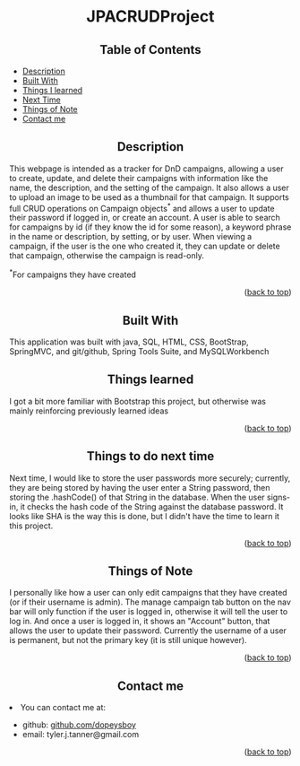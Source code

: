 <a name="readme-top"></a>
<h1 align="center">JPACRUDProject</h1>
<h2 align="center">Table of Contents</h2>
<ul>
    <li><a href="#readme-description">Description</a></li>
    <li><a href="#readme-built">Built With</a></li>
    <li><a href="#readme-learned">Things I learned</a></li>
    <li><a href="#readme-future">Next Time</a></li>
    <li><a href="#readme-note">Things of Note</a></li>
    <li><a href="#readme-contact">Contact me</a></li>
</ul>
<a name="readme-description"></a>
<h2 align="center">Description</h2>
<p>This webpage is intended as a tracker for DnD campaigns, allowing a user to create, update, and delete their campaigns with information like the name, the description, and the setting of the campaign. It also allows a user to upload an image to be used as a thumbnail for that campaign. It supports full CRUD operations on Campaign objects<sup>*</sup> and allows a user to update their password if logged in, or create an account. A user is able to search for campaigns by id (if they know the id for some reason), a keyword phrase in the name or description, by setting, or by user. When viewing a campaign, if the user is the one who created it, they can update or delete that campaign, otherwise the campaign is read-only.</p>
<p><sup>*</sup>For campaigns they have created</p>
<p align="right">(<a href="#readme-top">back to top</a>)</p>
<a name="readme-built"></a>
<h2 align="center">Built With</h2>
<p>This application was built with java, SQL, HTML, CSS, BootStrap, SpringMVC, and git/github, Spring Tools Suite, and MySQLWorkbench</p>
<a name="readme-learned"></a>
<h2 align="center">Things learned</h2>
<p>I got a bit more familiar with Bootstrap this project, but otherwise was mainly reinforcing previously learned ideas</p>
<p align="right">(<a href="#readme-top">back to top</a>)</p>
<a name="readme-future"></a>
<h2 align="center">Things to do next time</h2>
<p>Next time, I would like to store the user passwords more securely; currently, they are being stored by having the user enter a String password, then storing the .hashCode() of that String in the database. When the user signs-in, it checks the hash code of the String against the database password. It looks like SHA is the way this is done, but I didn't have the time to learn it this project.</p>
<p align="right">(<a href="#readme-top">back to top</a>)</p>
<a name="readme-note"></a>
<h2 align="center">Things of Note</h2>
<p>I personally like how a user can only edit campaigns that they have created (or if their username is admin). The manage campaign tab button on the nav bar will only function if the user is logged in, otherwise it will tell the user to log in. And once a user is logged in, it shows an "Account" button, that allows the user to update their password. Currently the username of a user is permanent, but not the primary key (it is still unique however).</p>
<p align="right">(<a href="#readme-top">back to top</a>)</p>
<a name="readme-contact"></a>
<h2 align="center">Contact me</h2>
<li>You can contact me at:</li>
<ul>
  <li>github: <a href="https://www.github.com/dopeysboy">github.com/dopeysboy</a></li>
  <li>email: tyler.j.tanner@gmail.com</li>
</ul>
<p align="right">(<a href="#readme-top">back to top</a>)</p>
